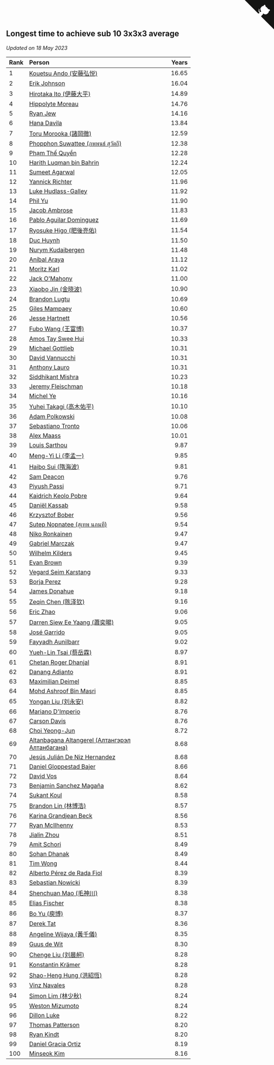 ## Longest time to achieve sub 10 3x3x3 average

*Updated on 18 May 2023*

| Rank | Person | Years |
| :--- | :--- | ---: |
| 1 | [Kouetsu Ando (安藤弘悦)](https://www.worldcubeassociation.org/persons/2006ANDO01) | 16.65 |
| 2 | [Erik Johnson](https://www.worldcubeassociation.org/persons/2007JOHN02) | 16.04 |
| 3 | [Hirotaka Ito (伊藤大平)](https://www.worldcubeassociation.org/persons/2008ITOH01) | 14.89 |
| 4 | [Hippolyte Moreau](https://www.worldcubeassociation.org/persons/2008MORE02) | 14.76 |
| 5 | [Ryan Jew](https://www.worldcubeassociation.org/persons/2008JEWR01) | 14.16 |
| 6 | [Hana Davila](https://www.worldcubeassociation.org/persons/2009DAVI01) | 13.84 |
| 7 | [Toru Morooka (諸岡徹)](https://www.worldcubeassociation.org/persons/2010MORO01) | 12.59 |
| 8 | [Phopphon Suwattee (ภพพนธ์ สุวัตถี)](https://www.worldcubeassociation.org/persons/2010SUWA03) | 12.38 |
| 9 | [Phạm Thế Quyền](https://www.worldcubeassociation.org/persons/2010PHAM08) | 12.28 |
| 10 | [Harith Luqman bin Bahrin](https://www.worldcubeassociation.org/persons/2010BAHR02) | 12.24 |
| 11 | [Sumeet Agarwal](https://www.worldcubeassociation.org/persons/2011AGAR05) | 12.05 |
| 12 | [Yannick Richter](https://www.worldcubeassociation.org/persons/2010RICH04) | 11.96 |
| 13 | [Luke Hudlass-Galley](https://www.worldcubeassociation.org/persons/2010HUDL01) | 11.92 |
| 14 | [Phil Yu](https://www.worldcubeassociation.org/persons/2010YUPH01) | 11.90 |
| 15 | [Jacob Ambrose](https://www.worldcubeassociation.org/persons/2010AMBR01) | 11.83 |
| 16 | [Pablo Aguilar Dominguez](https://www.worldcubeassociation.org/persons/2010AGUI04) | 11.69 |
| 17 | [Ryosuke Higo (肥後亮佑)](https://www.worldcubeassociation.org/persons/2006HIGO01) | 11.54 |
| 18 | [Duc Huynh](https://www.worldcubeassociation.org/persons/2010HUYN02) | 11.50 |
| 19 | [Nurym Kudaibergen](https://www.worldcubeassociation.org/persons/2011KUDA01) | 11.48 |
| 20 | [Aníbal Araya](https://www.worldcubeassociation.org/persons/2011ARAY01) | 11.12 |
| 21 | [Moritz Karl](https://www.worldcubeassociation.org/persons/2008KARL02) | 11.02 |
| 22 | [Jack O'Mahony](https://www.worldcubeassociation.org/persons/2011OMAH01) | 11.00 |
| 23 | [Xiaobo Jin (金晓波)](https://www.worldcubeassociation.org/persons/2008JINX01) | 10.90 |
| 24 | [Brandon Lugtu](https://www.worldcubeassociation.org/persons/2012LUGT01) | 10.69 |
| 25 | [Giles Mampaey](https://www.worldcubeassociation.org/persons/2012MAMP01) | 10.60 |
| 26 | [Jesse Hartnett](https://www.worldcubeassociation.org/persons/2012HART03) | 10.56 |
| 27 | [Fubo Wang (王富博)](https://www.worldcubeassociation.org/persons/2007FUBO01) | 10.37 |
| 28 | [Amos Tay Swee Hui](https://www.worldcubeassociation.org/persons/2009SWEE01) | 10.33 |
| 29 | [Michael Gottlieb](https://www.worldcubeassociation.org/persons/2006GOTT01) | 10.31 |
| 30 | [David Vannucchi](https://www.worldcubeassociation.org/persons/2012VANN01) | 10.31 |
| 31 | [Anthony Lauro](https://www.worldcubeassociation.org/persons/2012LAUR02) | 10.31 |
| 32 | [Siddhikant Mishra](https://www.worldcubeassociation.org/persons/2012MISH01) | 10.23 |
| 33 | [Jeremy Fleischman](https://www.worldcubeassociation.org/persons/2005FLEI01) | 10.18 |
| 34 | [Michel Ye](https://www.worldcubeassociation.org/persons/2012YEMI01) | 10.16 |
| 35 | [Yuhei Takagi (高木佑平)](https://www.worldcubeassociation.org/persons/2008TAKA01) | 10.10 |
| 36 | [Adam Polkowski](https://www.worldcubeassociation.org/persons/2007POLK01) | 10.08 |
| 37 | [Sebastiano Tronto](https://www.worldcubeassociation.org/persons/2011TRON02) | 10.06 |
| 38 | [Alex Maass](https://www.worldcubeassociation.org/persons/2011MAAS01) | 10.01 |
| 39 | [Louis Sarthou](https://www.worldcubeassociation.org/persons/2012SART01) | 9.87 |
| 40 | [Meng-Yi Li (李孟一)](https://www.worldcubeassociation.org/persons/2011LIME01) | 9.85 |
| 41 | [Haibo Sui (隋海波)](https://www.worldcubeassociation.org/persons/2011SUIH01) | 9.81 |
| 42 | [Sam Deacon](https://www.worldcubeassociation.org/persons/2013DEAC01) | 9.76 |
| 43 | [Piyush Passi](https://www.worldcubeassociation.org/persons/2013PASS01) | 9.71 |
| 44 | [Kaidrich Keolo Pobre](https://www.worldcubeassociation.org/persons/2013POBR01) | 9.64 |
| 45 | [Daniël Kassab](https://www.worldcubeassociation.org/persons/2012KASS01) | 9.58 |
| 46 | [Krzysztof Bober](https://www.worldcubeassociation.org/persons/2013BOBE01) | 9.56 |
| 47 | [Sutep Nopnatee (สุเทพ นภนที)](https://www.worldcubeassociation.org/persons/2010NOPN01) | 9.54 |
| 48 | [Niko Ronkainen](https://www.worldcubeassociation.org/persons/2010RONK01) | 9.47 |
| 49 | [Gabriel Marczak](https://www.worldcubeassociation.org/persons/2013MARC03) | 9.47 |
| 50 | [Wilhelm Kilders](https://www.worldcubeassociation.org/persons/2010KILD02) | 9.45 |
| 51 | [Evan Brown](https://www.worldcubeassociation.org/persons/2013BROW04) | 9.39 |
| 52 | [Vegard Seim Karstang](https://www.worldcubeassociation.org/persons/2009SEIM02) | 9.33 |
| 53 | [Borja Perez](https://www.worldcubeassociation.org/persons/2013PERE05) | 9.28 |
| 54 | [James Donahue](https://www.worldcubeassociation.org/persons/2010DONA01) | 9.18 |
| 55 | [Zeqin Chen (陈泽钦)](https://www.worldcubeassociation.org/persons/2010CHEN37) | 9.16 |
| 56 | [Eric Zhao](https://www.worldcubeassociation.org/persons/2010ZHAO19) | 9.06 |
| 57 | [Darren Siew Ee Yaang (蕭奕暘)](https://www.worldcubeassociation.org/persons/2009SIEW01) | 9.05 |
| 58 | [José Garrido](https://www.worldcubeassociation.org/persons/2009GARR01) | 9.05 |
| 59 | [Fayyadh Aunilbarr](https://www.worldcubeassociation.org/persons/2010AUNI01) | 9.02 |
| 60 | [Yueh-Lin Tsai (蔡岳霖)](https://www.worldcubeassociation.org/persons/2006TSAI03) | 8.97 |
| 61 | [Chetan Roger Dhanjal](https://www.worldcubeassociation.org/persons/2014DHAN01) | 8.91 |
| 62 | [Danang Adianto](https://www.worldcubeassociation.org/persons/2013DANA01) | 8.91 |
| 63 | [Maximilian Deimel](https://www.worldcubeassociation.org/persons/2010DEIM01) | 8.85 |
| 64 | [Mohd Ashroof Bin Masri](https://www.worldcubeassociation.org/persons/2009MASR01) | 8.85 |
| 65 | [Yongan Liu (刘永安)](https://www.worldcubeassociation.org/persons/2009LIUY08) | 8.82 |
| 66 | [Mariano D'Imperio](https://www.worldcubeassociation.org/persons/2009DIMP01) | 8.76 |
| 67 | [Carson Davis](https://www.worldcubeassociation.org/persons/2014DAVI06) | 8.76 |
| 68 | [Choi Yeong-Jun](https://www.worldcubeassociation.org/persons/2013YEON01) | 8.72 |
| 69 | [Altanbagana Altangerel (Алтангэрэл Алтанбагана)](https://www.worldcubeassociation.org/persons/2013ALTA01) | 8.68 |
| 70 | [Jesús Julián De Niz Hernandez](https://www.worldcubeassociation.org/persons/2014HERN12) | 8.68 |
| 71 | [Daniel Gloppestad Bajer](https://www.worldcubeassociation.org/persons/2009GLOP01) | 8.66 |
| 72 | [David Vos](https://www.worldcubeassociation.org/persons/2008VOSD01) | 8.64 |
| 73 | [Benjamin Sanchez Magaña](https://www.worldcubeassociation.org/persons/2014MAGA02) | 8.62 |
| 74 | [Sukant Koul](https://www.worldcubeassociation.org/persons/2014KOUL01) | 8.58 |
| 75 | [Brandon Lin (林博浩)](https://www.worldcubeassociation.org/persons/2011LINB01) | 8.57 |
| 76 | [Karina Grandjean Beck](https://www.worldcubeassociation.org/persons/2010BECK01) | 8.56 |
| 77 | [Ryan McIlhenny](https://www.worldcubeassociation.org/persons/2010MCIL02) | 8.53 |
| 78 | [Jialin Zhou](https://www.worldcubeassociation.org/persons/2013ZHOU19) | 8.51 |
| 79 | [Amit Schori](https://www.worldcubeassociation.org/persons/2014SCHO03) | 8.49 |
| 80 | [Sohan Dhanak](https://www.worldcubeassociation.org/persons/2014DHAN03) | 8.49 |
| 81 | [Tim Wong](https://www.worldcubeassociation.org/persons/2007WONG02) | 8.44 |
| 82 | [Alberto Pérez de Rada Fiol](https://www.worldcubeassociation.org/persons/2011FIOL01) | 8.39 |
| 83 | [Sebastian Nowicki](https://www.worldcubeassociation.org/persons/2014NOWI01) | 8.39 |
| 84 | [Shenchuan Mao (毛神川)](https://www.worldcubeassociation.org/persons/2011MAOS01) | 8.38 |
| 85 | [Elias Fischer](https://www.worldcubeassociation.org/persons/2013FISC01) | 8.38 |
| 86 | [Bo Yu (庾博)](https://www.worldcubeassociation.org/persons/2013YUBO01) | 8.37 |
| 87 | [Derek Tat](https://www.worldcubeassociation.org/persons/2009TATD01) | 8.36 |
| 88 | [Angeline Wijaya (黃千儀)](https://www.worldcubeassociation.org/persons/2011WIJA03) | 8.35 |
| 89 | [Guus de Wit](https://www.worldcubeassociation.org/persons/2008WITG01) | 8.30 |
| 90 | [Chenge Liu (刘晨舸)](https://www.worldcubeassociation.org/persons/2011LIUC02) | 8.28 |
| 91 | [Konstantin Krämer](https://www.worldcubeassociation.org/persons/2014KRAM02) | 8.28 |
| 92 | [Shao-Heng Hung (洪紹恆)](https://www.worldcubeassociation.org/persons/2011HUNG02) | 8.28 |
| 93 | [Vinz Navales](https://www.worldcubeassociation.org/persons/2014NAVA04) | 8.28 |
| 94 | [Simon Lim (林少秋)](https://www.worldcubeassociation.org/persons/2008LIMS01) | 8.24 |
| 95 | [Weston Mizumoto](https://www.worldcubeassociation.org/persons/2008MIZU01) | 8.24 |
| 96 | [Dillon Luke](https://www.worldcubeassociation.org/persons/2014LUKE01) | 8.22 |
| 97 | [Thomas Patterson](https://www.worldcubeassociation.org/persons/2014PATT02) | 8.20 |
| 98 | [Ryan Kindt](https://www.worldcubeassociation.org/persons/2015KIND01) | 8.20 |
| 99 | [Daniel Gracia Ortiz](https://www.worldcubeassociation.org/persons/2009ORTI01) | 8.19 |
| 100 | [Minseok Kim](https://www.worldcubeassociation.org/persons/2014KIMM01) | 8.16 |


<a href="https://github.com/JustinTimeCuber/wca_statistics" class="github-corner" aria-label="View source on Github"><svg width="80" height="80" viewBox="0 0 250 250" style="fill:#151513; color:#fff; position: absolute; top: 0; border: 0; right: 0;" aria-hidden="true"><path d="M0,0 L115,115 L130,115 L142,142 L250,250 L250,0 Z"></path><path d="M128.3,109.0 C113.8,99.7 119.0,89.6 119.0,89.6 C122.0,82.7 120.5,78.6 120.5,78.6 C119.2,72.0 123.4,76.3 123.4,76.3 C127.3,80.9 125.5,87.3 125.5,87.3 C122.9,97.6 130.6,101.9 134.4,103.2" fill="currentColor" style="transform-origin: 130px 106px;" class="octo-arm"></path><path d="M115.0,115.0 C114.9,115.1 118.7,116.5 119.8,115.4 L133.7,101.6 C136.9,99.2 139.9,98.4 142.2,98.6 C133.8,88.0 127.5,74.4 143.8,58.0 C148.5,53.4 154.0,51.2 159.7,51.0 C160.3,49.4 163.2,43.6 171.4,40.1 C171.4,40.1 176.1,42.5 178.8,56.2 C183.1,58.6 187.2,61.8 190.9,65.4 C194.5,69.0 197.7,73.2 200.1,77.6 C213.8,80.2 216.3,84.9 216.3,84.9 C212.7,93.1 206.9,96.0 205.4,96.6 C205.1,102.4 203.0,107.8 198.3,112.5 C181.9,128.9 168.3,122.5 157.7,114.1 C157.9,116.9 156.7,120.9 152.7,124.9 L141.0,136.5 C139.8,137.7 141.6,141.9 141.8,141.8 Z" fill="currentColor" class="octo-body"></path></svg></a><style>.github-corner:hover .octo-arm{animation:octocat-wave 560ms ease-in-out}@keyframes octocat-wave{0%,100%{transform:rotate(0)}20%,60%{transform:rotate(-25deg)}40%,80%{transform:rotate(10deg)}}@media (max-width:500px){.github-corner:hover .octo-arm{animation:none}.github-corner .octo-arm{animation:octocat-wave 560ms ease-in-out}}</style>
